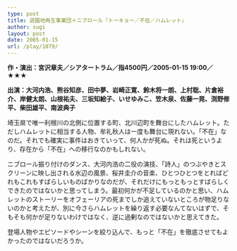 ```yaml
---
type: post
title: 遊園地再生事業団＋ニブロール『トーキョー／不在／ハムレット』
author: sugi
layout: post
date: 2005-01-15
url: /play/1079/
---
```

**作・演出：宮沢章夫／シアタートラム／指4500円／2005-01-15 19:00／★★★**

**出演：大河内浩、熊谷知彦、田中夢、岩崎正寛、鈴木将一朗、上村聡、片倉裕介、岸健太朗、山根祐夫、三坂知絵子、いせゆみこ、笠木泉、佐藤一晃、渕野修平、柴田雄平、南波典子**

埼玉県で唯一利根川の北側に位置する町、北川辺町を舞台にしたハムレット。ただしハムレットに相当する人物、牟礼秋人は一度も舞台に現れない。「不在」なのだ。それでも確実に事件はおきていって、何人かが死ぬ。それは死というより、存在から「不在」への移行なのかもしれない。

ニブロール振り付けのダンス、大河内浩の二役の演技、「詩人」のつぶやきとスクリーンに映し出される水辺の風景、桜井圭介の音楽、ひとつひとつをとればどれもこれもすばらしいものばかりなのだが、それだけにもっともっとすばらしくできたのではないかと思ってしまう。最初何かが不足しているのかと思い、ハムレットのストーリーをオフェーリアの死までしか追えていないところが物足りないのかと考えたが、別に今さらハムレットを繰り返す必要なんてないはずで、そもそも何かが足りないわけではなく、逆に過剰なのではないかと思えてきた。

登場人物やエピソードやシーンを絞り込んで、もっと「不在」を徹底させてもよかったのではないだろうか。
